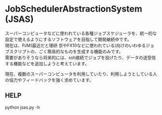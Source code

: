 JobSchedulerAbstractionSystem (JSAS)
====================================

スーパーコンピュータなどに使われている各種ジョブスケジューラを、統一的な設定で使えるようにするソフトウェアを目指して開発継続中です。  
現在は、PJM(最近だと理研 京やFX10などに使われている)向けのいわゆるジョブスクリプトの、ごく簡易的なものを生成する機能のみです。  
需要がありそうなら将来的には、ssh接続でジョブを投げたり、データの送受信する機能などを追加しようと考えています。  
  
現在、複数のスーパーコンピュータを利用していたり、利用しようとしている人の協力やフィードバックを強く求めています。  


HELP
----

python jsas.py -h
